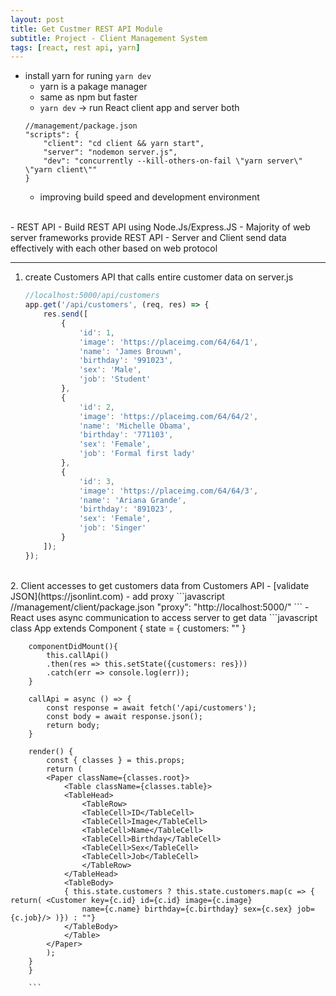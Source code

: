 ```yaml
---
layout: post
title: Get Custmer REST API Module
subtitle: Project - Client Management System
tags: [react, rest api, yarn]
---
```

- install yarn for runing `yarn dev`
    - yarn is a pakage manager
    - same as npm but faster
    - `yarn dev` -> run React client app and server both 
    ```plain
    //management/package.json
    "scripts": {
        "client": "cd client && yarn start",
        "server": "nodemon server.js",
        "dev": "concurrently --kill-others-on-fail \"yarn server\" \"yarn client\""
    }
    ```
    - improving build speed and development environment 
<br/>
- REST API
    - Build REST API using Node.Js/Express.JS
    - Majority of web server frameworks provide REST API 
    - Server and Client send data effectively with each other based on web protocol

---

1. create Customers API that calls entire customer data on server.js  
    ```javascript
    //localhost:5000/api/customers
    app.get('/api/customers', (req, res) => {
        res.send([
            {
                'id': 1,
                'image': 'https://placeimg.com/64/64/1',
                'name': 'James Brouwn',
                'birthday': '991023',
                'sex': 'Male',
                'job': 'Student'
            },
            {
                'id': 2,
                'image': 'https://placeimg.com/64/64/2',
                'name': 'Michelle Obama',
                'birthday': '771103',
                'sex': 'Female',
                'job': 'Formal first lady'
            },
            {
                'id': 3,
                'image': 'https://placeimg.com/64/64/3',
                'name': 'Ariana Grande',
                'birthday': '891023',
                'sex': 'Female',
                'job': 'Singer'
            }
        ]);
    });
    ```
<br/>
2. Client accesses to get customers data from Customers API
    - [validate JSON](https://jsonlint.com)
     - add proxy
        ```javascript
        //management/client/package.json
        "proxy": "http://localhost:5000/"
        ```
    - React uses async communication to access server to get data
        ```javascript
        class App extends Component {
        state = {
            customers: ""
        }

        componentDidMount(){
            this.callApi()
            .then(res => this.setState({customers: res}))
            .catch(err => console.log(err));
        }

        callApi = async () => {
            const response = await fetch('/api/customers');
            const body = await response.json();
            return body;
        }

        render() {
            const { classes } = this.props;
            return (
            <Paper className={classes.root}>
                <Table className={classes.table}>
                <TableHead>
                    <TableRow>
                    <TableCell>ID</TableCell>
                    <TableCell>Image</TableCell>
                    <TableCell>Name</TableCell>
                    <TableCell>Birthday</TableCell>
                    <TableCell>Sex</TableCell>
                    <TableCell>Job</TableCell>
                    </TableRow>
                </TableHead>
                <TableBody>
                { this.state.customers ? this.state.customers.map(c => { return( <Customer key={c.id} id={c.id} image={c.image} 
                    name={c.name} birthday={c.birthday} sex={c.sex} job={c.job}/> )}) : ""}
                </TableBody>
                </Table>
            </Paper>
            );
        }
        }
            
        ```



